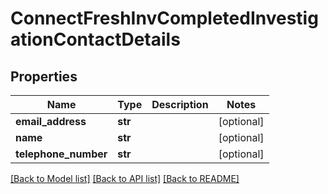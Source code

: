 # ConnectFreshInvCompletedInvestigationContactDetails

## Properties
Name | Type | Description | Notes
------------ | ------------- | ------------- | -------------
**email_address** | **str** |  | [optional] 
**name** | **str** |  | [optional] 
**telephone_number** | **str** |  | [optional] 

[[Back to Model list]](../README.md#documentation-for-models) [[Back to API list]](../README.md#documentation-for-api-endpoints) [[Back to README]](../README.md)

